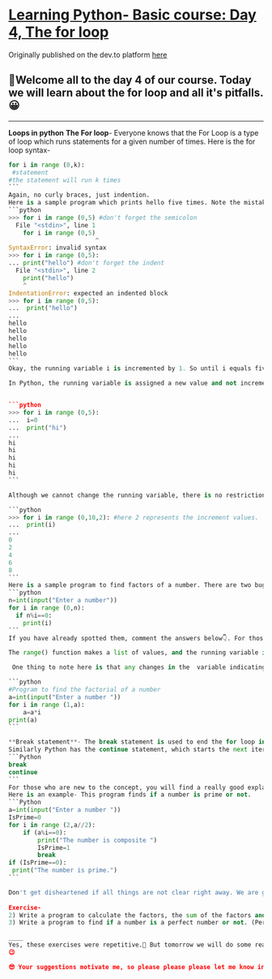 # [Learning Python- Basic course: Day 4, The for loop](https://dev.to/aatmaj/learning-python-basic-course-day-4-the-for-loop-40m8)
Originally published on the dev.to platform [here](https://dev.to/aatmaj/learning-python-basic-course-day-4-the-for-loop-40m8)

🤟Welcome all to the day 4 of our course. Today we will learn about the for loop and all it's pitfalls.😀
---
____
**Loops in python**
**The For loop**- Everyone knows that the For Loop is a type of loop which runs statements for a given number of times. Here is the for loop syntax-
````python
for i in range (0,k):
 #statement 
#the statement will run k times
```
Again, no curly braces, just indention.
Here is a sample program which prints hello five times. Note the mistakes often made by beginners.
```python
>>> for i in range (0,5) #don't forget the semicolon
  File "<stdin>", line 1
    for i in range (0,5)
                        ^
SyntaxError: invalid syntax
>>> for i in range (0,5):
... print("hello") #don't forget the indent
  File "<stdin>", line 2
    print("hello")
    ^
IndentationError: expected an indented block
>>> for i in range (0,5):
...  print("hello")
...
hello
hello
hello
hello
hello
```
Okay, the running variable i is incremented by 1. So until i equals five, the program keeps on running? Well, actually no. 😲 This happens in Java and C. But Python differs a bit over here.

In Python, the running variable is assigned a new value and not incremented. 😮 What happens is something like this- When you say "for i in range(5)", a list of numbers from zero to four [0, 1, 2, 3, 4] will be generated. (Note 0-4 and not 0-5). Then i will be assigned all the values from that list, in order, one by one. Even if we change the value of i in the middle, it doesn't affect the loop as i is just assigned the next value. more about it [here](https://stackoverflow.com/questions/15902835/changing-iteration-variable-inside-for-loop-in-python) I know, loss of flexibility.😢 But we can always convert the for loop into a while loop. 🙃 


```python
>>> for i in range (0,5):
...  i=0
...  print("hi")
...
hi
hi
hi
hi
hi
```

Although we cannot change the running variable, there is no restriction against using it. If we want to change the default value of increment of i in the list, we can add another parameter in the for loop, as shown below.

```python
>>> for i in range (0,10,2): #here 2 represents the increment values.
...  print(i)
...
0
2
4
6
8
```
Here is a sample program to find factors of a number. There are two bugs in the program. Can you fix them? 🥳
```python
n=int(input("Enter a number"))
for i in range (0,n):
  if n%i==0:
    print(i)
```
If you have already spotted them, comment the answers below👇. For those who havent, the answer is [here](https://github.com/Aatmaj-Zephyr/Learning-Python/blob/9ad617687edd015e156cd6e3682c1a8eff704dca/Basic/Day%204/Exercise%20solutions/Exercise%201.py)

The range() function makes a list of values, and the running variable is assigned the values one by one. We can also make a list manually, but that part is to be covered when dealing with Python lists, later 📅.

 One thing to note here is that any changes in the  variable indicating the end values doesn't affect the main program. 😐Example, in the above program if we change the value of n in the indent, it wont affect the number of times the statements are executed. This is because the range list is made already using the value we have given at the time of generating the for lop. Here is a program in which the values of end variable are changed, but the program won't get affected. 🤓

```python
#Program to find the factorial of a number
a=int(input("Enter a number "))
for i in range (1,a):
    a=a*i
print(a)    
```

**Break statement**- The break statement is used to end the for loop in middle. After this statement is executed, the last for loop terminates, and the control goes to the next statements
Similarly Python has the continue statement, which starts the next iteration of the loop again. Syntax is as follows-
```Python
break
continue
```
For those who are new to the concept, you will find a really good explanation [here](https://www.programiz.com/python-programming/break-continue). 
Here is an example- This program finds if a number is prime or not.
```Python
a=int(input("Enter a number "))
IsPrime=0
for i in range (2,a//2):
    if (a%i==0):
        print("The number is composite ")
        IsPrime=1
        break
if (IsPrime==0):
 print("The number is prime.")
```

Don't get disheartened if all things are not clear right away. We are going to solve many more sample questions in the next lectures. 😎 Do try these exercises given below, (or at least see the answers). This will help strengthen the concepts or reinforce them further. 💥
 
Exercise-
2) Write a program to calculate the factors, the sum of the factors and the number of factors of the number. [Answer](https://github.com/Aatmaj-Zephyr/Learning-Python/blob/00fa89c2d1acbc38ef381d33cf6a4da3da253267/Basic/Day%204/Exercise%20solutions/Exercise%202.py)
3) Write a program to find if a number is a perfect number or not. (Perfect number is a number whose sum of factors excluding itself is equal to number eg 6,28 are perfect numbers) [Answer](https://github.com/Aatmaj-Zephyr/Learning-Python/blob/a3ae9361a8cf54c870d9bb6b6f31061858a03333/Basic/Day%204/Exercise%20solutions/Exercise%203.py)

____
Yes, these exercises were repetitive.🥱 But tomorrow we will do some really fantastic questions which actually are asked in interviews. Follow me for updates so you don't miss out on tomorrows special edition of learning Python course 😁. 
😉

😎 Your suggestions motivate me, so please please please let me know in the comment section if you this part or not. 🧐 And don't forget to like the post if you did. 😍 

